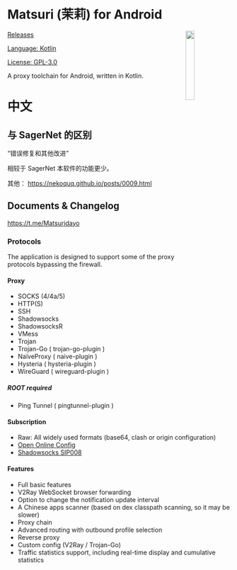 # Matsuri (茉莉) for Android

<img align="right" style="width: 20%" src="https://avatars.githubusercontent.com/u/95122236"/>

[Releases](https://github.com/MatsuriDayo/Matsuri/releases)

[Language: Kotlin](https://github.com/MatsuriDayo/Matsuri/search?l=kotlin)

[License: GPL-3.0](https://www.gnu.org/licenses/gpl-3.0)

A proxy toolchain for Android, written in Kotlin.

# 中文

## 与 SagerNet 的区别

“错误修复和其他改进”

相较于 SagerNet 本软件的功能更少。

其他： https://nekoquq.github.io/posts/0009.html

## Documents & Changelog

https://t.me/Matsuridayo

### Protocols

The application is designed to support some of the proxy protocols bypassing the firewall.

#### Proxy

* SOCKS (4/4a/5)
* HTTP(S)
* SSH
* Shadowsocks
* ShadowsocksR
* VMess
* Trojan
* Trojan-Go ( trojan-go-plugin )
* NaïveProxy ( naive-plugin )
* Hysteria ( hysteria-plugin )
* WireGuard ( wireguard-plugin )

##### ROOT required

* Ping Tunnel ( pingtunnel-plugin )

#### Subscription

* Raw: All widely used formats (base64, clash or origin configuration)
* [Open Online Config](https://github.com/Shadowsocks-NET/OpenOnlineConfig)
* [Shadowsocks SIP008](https://shadowsocks.org/en/wiki/SIP008-Online-Configuration-Delivery.html)

#### Features

* Full basic features
* V2Ray WebSocket browser forwarding
* Option to change the notification update interval
* A Chinese apps scanner (based on dex classpath scanning, so it may be slower)
* Proxy chain
* Advanced routing with outbound profile selection
* Reverse proxy
* Custom config (V2Ray / Trojan-Go)
* Traffic statistics support, including real-time display and cumulative statistics
